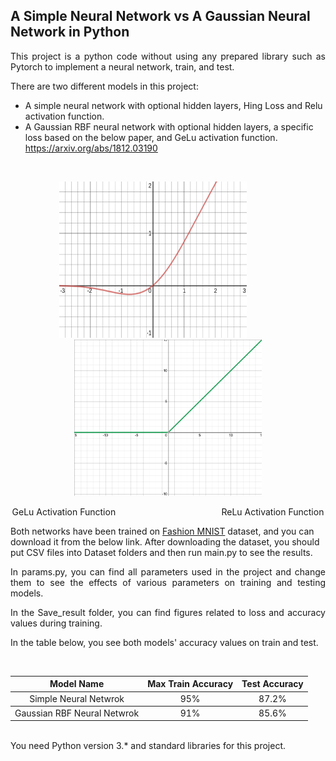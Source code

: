 ## A Simple Neural Network vs A Gaussian Neural Network in Python
<p align="justify">
This project is a python code without using any prepared library such as Pytorch to implement a neural network, train, and test.
</p>

There are two different models in this project:
* A simple neural network with optional hidden layers, Hing Loss and Relu activation function.
* A Gaussian RBF neural network with optional hidden layers, a specific loss based on the below paper, and GeLu activation function.
<br />https://arxiv.org/abs/1812.03190

<br />
<p align="center">
<img src="https://github.com/HosseinPAI/Neural-Network-in-Python/blob/master/.idea/pic/Activation_gelu.png" alt="GeLu Activation Function" width="300" height='250'/>&nbsp;&nbsp;&nbsp;&nbsp;&nbsp;&nbsp;&nbsp;&nbsp;&nbsp;&nbsp;&nbsp;&nbsp;<img src="https://github.com/HosseinPAI/Neural-Network-in-Python/blob/master/.idea/pic/relu.png" alt="GeLu Activation Function" width="300" height='250'/>
  <p align="center">GeLu Activation Function &nbsp;&nbsp;&nbsp;&nbsp;&nbsp;&nbsp;&nbsp;&nbsp;&nbsp;&nbsp;&nbsp;&nbsp;&nbsp;&nbsp;&nbsp;&nbsp;&nbsp;&nbsp;&nbsp;&nbsp;&nbsp;&nbsp;&nbsp;&nbsp;&nbsp;&nbsp;&nbsp;&nbsp;&nbsp;&nbsp;&nbsp;&nbsp;&nbsp;&nbsp;&nbsp;&nbsp;&nbsp;&nbsp;&nbsp;&nbsp;&nbsp; ReLu Activation Function </p>


Both networks have been trained on [Fashion MNIST](https://drive.google.com/drive/folders/1_kOFBd-MQY6NJhn5qU1pMLIj1ngTDqTL?usp=sharing) dataset, and you can download it from the below link. After downloading the dataset, you should put CSV files into Dataset folders and then run main.py to see the results. 
<p align="justify">
In params.py, you can find all parameters used in the project and change them to see the effects of various parameters on training and testing models.
</p>
<p align="justify">
In the Save_result folder, you can find figures related to loss and accuracy values during training.
</p>
<p align="justify">
In the table below, you see both models' accuracy values on train and test.
</p>
<br />
<table align="center">
    <thead>
        <tr>
            <th align="center">Model Name </th>
            <th align="center">Max Train Accuracy </th>
            <th align="center">Test Accuracy</th>
        </tr>
    </thead>
    <tbody>
        <tr>
            <td align="center">Simple Neural Netwrok </td>
            <td align="center">95%</td>
            <td align="center">87.2%</td>
        </tr>
    </tbody>
    <tbody>
        <tr>
            <td align="center">Gaussian RBF Neural Netwrok</td>
            <td align="center">91%</td>
            <td align="center">85.6%</td>
        </tr>
    </tbody>
</table>

<br />You need Python version 3.* and standard libraries for this project. 
